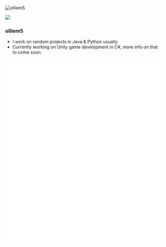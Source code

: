 <h align = "left">
 <img src = "https://komarev.com/ghpvc/?username=olliem5" alt = "olliem5"/>
</h>

![](https://hit.yhype.me/github/profile?user_id=64110522)

### olliem5
 - I work on random projects in Java & Python usually.
 - Currently working on Unity game development in C#, more info on that to come soon.
 
![Statistics Overview](https://raw.githubusercontent.com/olliem5/github-stats/master/generated/overview.svg) 
![Languages Overview](https://raw.githubusercontent.com/olliem5/github-stats/master/generated/languages.svg)
